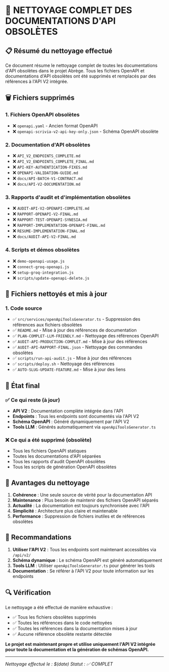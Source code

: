 # 🧹 NETTOYAGE COMPLET DES DOCUMENTATIONS D'API OBSOLÈTES

## 📋 **Résumé du nettoyage effectué**

Ce document résume le nettoyage complet de toutes les documentations d'API obsolètes dans le projet Abrège. Tous les fichiers OpenAPI et documentations d'API obsolètes ont été supprimés et remplacés par des références à l'API V2 intégrée.

## 🗑️ **Fichiers supprimés**

### **1. Fichiers OpenAPI obsolètes**
- ❌ `openapi.yaml` - Ancien format OpenAPI
- ❌ `openapi-scrivia-v2-api-key-only.json` - Schéma OpenAPI obsolète

### **2. Documentation d'API obsolètes**
- ❌ `API_V2_ENDPOINTS_COMPLETE.md`
- ❌ `API_V2_ENDPOINTS_COMPLETE_FINAL.md`
- ❌ `API-KEY-AUTHENTICATION-FIXES.md`
- ❌ `OPENAPI-VALIDATION-GUIDE.md`
- ❌ `docs/API-BATCH-V1-CONTRACT.md`
- ❌ `docs/API-V2-DOCUMENTATION.md`

### **3. Rapports d'audit et d'implémentation obsolètes**
- ❌ `AUDIT-API-V2-OPENAPI-COMPLETE.md`
- ❌ `RAPPORT-OPENAPI-V2-FINAL.md`
- ❌ `RAPPORT-TEST-OPENAPI-SYNESIA.md`
- ❌ `RAPPORT-IMPLEMENTATION-OPENAPI-FINAL.md`
- ❌ `RESUME-IMPLEMENTATION-FINAL.md`
- ❌ `docs/AUDIT-API-V2-FINAL.md`

### **4. Scripts et démos obsolètes**
- ❌ `demo-openapi-usage.js`
- ❌ `connect-groq-openapi.js`
- ❌ `setup-groq-integration.js`
- ❌ `scripts/update-openapi-delete.js`

## 🔧 **Fichiers nettoyés et mis à jour**

### **1. Code source**
- ✅ `src/services/openApiToolsGenerator.ts` - Suppression des références aux fichiers obsolètes
- ✅ `README.md` - Mise à jour des références de documentation
- ✅ `PLAN-COMPLET-LLM-FRIENDLY.md` - Nettoyage des références OpenAPI
- ✅ `AUDIT-API-PRODUCTION-COMPLET.md` - Mise à jour des références
- ✅ `AUDIT-API-RAPPORT-FINAL.json` - Nettoyage des commandes obsolètes
- ✅ `scripts/run-api-audit.js` - Mise à jour des références
- ✅ `scripts/deploy.sh` - Nettoyage des références
- ✅ `AUTO-SLUG-UPDATE-FEATURE.md` - Mise à jour des liens

## 🎯 **État final**

### **✅ Ce qui reste (à jour)**
- **API V2** : Documentation complète intégrée dans l'API
- **Endpoints** : Tous les endpoints sont documentés via l'API V2
- **Schéma OpenAPI** : Généré dynamiquement par l'API V2
- **Tools LLM** : Générés automatiquement via `openApiToolsGenerator.ts`

### **❌ Ce qui a été supprimé (obsolète)**
- Tous les fichiers OpenAPI statiques
- Toutes les documentations d'API séparées
- Tous les rapports d'audit OpenAPI obsolètes
- Tous les scripts de génération OpenAPI obsolètes

## 🚀 **Avantages du nettoyage**

1. **Cohérence** : Une seule source de vérité pour la documentation API
2. **Maintenance** : Plus besoin de maintenir des fichiers OpenAPI séparés
3. **Actualité** : La documentation est toujours synchronisée avec l'API
4. **Simplicité** : Architecture plus claire et maintenable
5. **Performance** : Suppression de fichiers inutiles et de références obsolètes

## 📝 **Recommandations**

1. **Utiliser l'API V2** : Tous les endpoints sont maintenant accessibles via `/api/v2/`
2. **Schéma dynamique** : Le schéma OpenAPI est généré automatiquement
3. **Tools LLM** : Utiliser `openApiToolsGenerator.ts` pour générer les tools
4. **Documentation** : Se référer à l'API V2 pour toute information sur les endpoints

## 🔍 **Vérification**

Le nettoyage a été effectué de manière exhaustive :
- ✅ Tous les fichiers obsolètes supprimés
- ✅ Toutes les références dans le code nettoyées
- ✅ Toutes les références dans la documentation mises à jour
- ✅ Aucune référence obsolète restante détectée

**Le projet est maintenant propre et utilise uniquement l'API V2 intégrée pour toute la documentation et la génération de schémas OpenAPI.**

---
*Nettoyage effectué le : $(date)*
*Statut : ✅ COMPLET*
